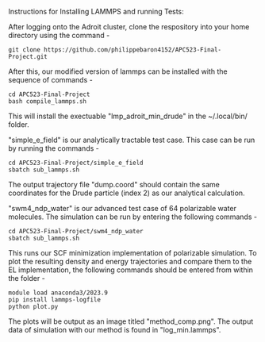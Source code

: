 Instructions for Installing LAMMPS and running Tests: 

After logging onto the Adroit cluster, clone the respository into your home directory using the command - 
```
git clone https://github.com/philippebaron4152/APC523-Final-Project.git
```
After this, our modified version of lammps can be installed with the sequence of commands - 
```
cd APC523-Final-Project
bash compile_lammps.sh
```
This will install the exectuable "lmp_adroit_min_drude" in the ~/.local/bin/ folder. 

"simple_e_field" is our analytically tractable test case. This case can be run by running the commands - 
```
cd APC523-Final-Project/simple_e_field
sbatch sub_lammps.sh
```
The output trajectory file "dump.coord" should contain the same coordinates for the Drude particle (index 2) as our analytical calculation. 

"swm4_ndp_water" is our advanced test case of 64 polarizable water molecules. The simulation can be run by entering the following commands - 
```
cd APC523-Final-Project/swm4_ndp_water
sbatch sub_lammps.sh
```
This runs our SCF minimization implementation of polarizable simulation. To plot the resulting density and energy trajectories and compare them to the EL implementation, the following commands should be entered from within the folder - 
```
module load anaconda3/2023.9
pip install lammps-logfile
python plot.py
```
The plots will be output as an image titled "method_comp.png". The output data of simulation with our method is found in "log_min.lammps". 
